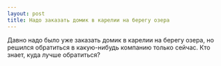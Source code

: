 ```yaml
---
layout: post 
title: Надо заказать домик в карелии на берегу озера 
--- 
```

Давно надо было уже заказать домик в карелии на берегу озера, но решился обратиться в какую-нибудь компанию только сейчас. Кто знает, куда лучше обратиться?